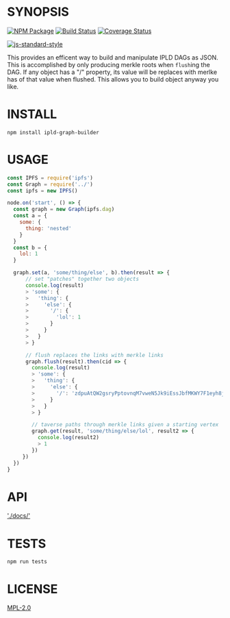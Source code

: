 # SYNOPSIS 
[![NPM Package](https://img.shields.io/npm/v/ipld-graph-builder.svg?style=flat-square)](https://www.npmjs.org/package/ipld-graph-builder)
[![Build Status](https://img.shields.io/travis/ipld/js-ipld-graph-builder.svg?branch=master&style=flat-square)](https://travis-ci.org/ipld/js-ipld-graph-builder)
[![Coverage Status](https://img.shields.io/coveralls/ipld/js-ipld-graph-builder.svg?style=flat-square)](https://coveralls.io/r/ipld/js-ipld-graph-builder)

[![js-standard-style](https://cdn.rawgit.com/feross/standard/master/badge.svg)](https://github.com/feross/standard)  

This provides an efficent way to build and manipulate IPLD DAGs as JSON. This is accomplished by only producing merkle roots when `flush`ing the DAG. If any object has a "/" property, its value will be replaces with merlke has of that value when flushed. This allows you to build object anyway you like. 

# INSTALL
`npm install ipld-graph-builder`

# USAGE

```javascript
const IPFS = require('ipfs')
const Graph = require('../')
const ipfs = new IPFS()

node.on('start', () => {
  const graph = new Graph(ipfs.dag)
  const a = {
    some: {
      thing: 'nested'
    }
  }
  const b = {
    lol: 1
  }

  graph.set(a, 'some/thing/else', b).then(result => {
      // set "patches" together two objects
      console.log(result)
      > 'some': {
      >   'thing': {
      >     'else': {
      >       '/': {
      >         'lol': 1
      >       }
      >     }
      >   }
      > }

      // flush replaces the links with merkle links
      graph.flush(result).then(cid => {
        console.log(result)
        > 'some': {
        >   'thing': {
        >     'else': {
        >       '/': 'zdpuAtQW2gsryPptovnqM7vweN5Jk9iEssJbfMKWY7F1eyh8j'
        >     }
        >   }
        > }

        // taverse paths through merkle links given a starting vertex
        graph.get(result, 'some/thing/else/lol', result2 => {
          console.log(result2)
          > 1
        })
     })
  })
}


```
# API
['./docs/'](./docs/index.md)

# TESTS
`npm run tests`

# LICENSE
[MPL-2.0](https://tldrlegal.com/license/mozilla-public-license-2.0-(mpl-2))
